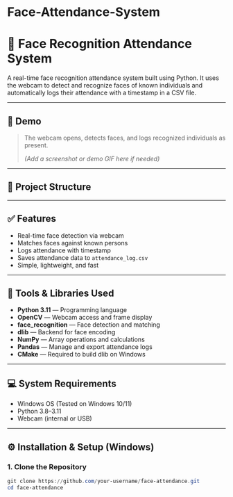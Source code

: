 # Face-Attendance-System
# 🎯 Face Recognition Attendance System

A real-time face recognition attendance system built using Python. It uses the webcam to detect and recognize faces of known individuals and automatically logs their attendance with a timestamp in a CSV file.

---

## 📸 Demo

> The webcam opens, detects faces, and logs recognized individuals as present.
>  
> *(Add a screenshot or demo GIF here if needed)*

---

## 📂 Project Structure


---

## ✅ Features

- Real-time face detection via webcam
- Matches faces against known persons
- Logs attendance with timestamp
- Saves attendance data to `attendance_log.csv`
- Simple, lightweight, and fast

---

## 🧰 Tools & Libraries Used

- **Python 3.11** — Programming language
- **OpenCV** — Webcam access and frame display
- **face_recognition** — Face detection and matching
- **dlib** — Backend for face encoding
- **NumPy** — Array operations and calculations
- **Pandas** — Manage and export attendance logs
- **CMake** — Required to build dlib on Windows

---

## 💻 System Requirements

- Windows OS (Tested on Windows 10/11)
- Python 3.8–3.11
- Webcam (internal or USB)

---

## ⚙️ Installation & Setup (Windows)

### 1. Clone the Repository

```powershell
git clone https://github.com/your-username/face-attendance.git
cd face-attendance

